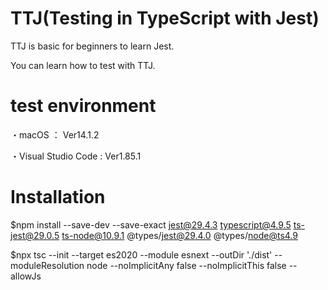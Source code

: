# TTJ(Testing in TypeScript with Jest)
TTJ is basic for beginners to learn Jest.

You can learn how to test with TTJ.

# test environment
・macOS ： Ver14.1.2

・Visual Studio Code : Ver1.85.1

# Installation
$npm install --save-dev --save-exact jest@29.4.3 typescript@4.9.5 ts-jest@29.0.5 ts-node@10.9.1 @types/jest@29.4.0 @types/node@ts4.9

$npx tsc --init --target es2020 --module esnext --outDir './dist' --moduleResolution node --noImplicitAny false --noImplicitThis false --allowJs
